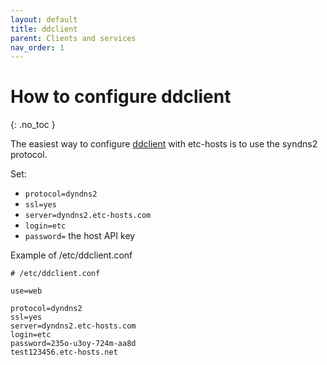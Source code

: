 ```yaml
---
layout: default
title: ddclient
parent: Clients and services
nav_order: 1
---
```


# How to configure ddclient
{: .no_toc }

The easiest way to configure [ddclient](https://github.com/ddclient/ddclient) 
with etc-hosts is to use the syndns2 protocol.

Set: 
- `protocol=dyndns2`
- `ssl=yes`
- `server=dyndns2.etc-hosts.com`
- `login=etc`
- `password=` the host API key

Example of /etc/ddclient.conf
```
# /etc/ddclient.conf

use=web

protocol=dyndns2
ssl=yes
server=dyndns2.etc-hosts.com
login=etc
password=235o-u3oy-724m-aa8d
test123456.etc-hosts.net
```